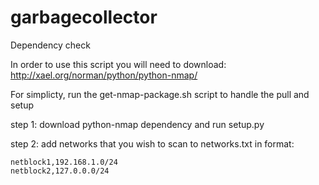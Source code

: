 # garbagecollector

Dependency check

In order to use this script you will need to download:
http://xael.org/norman/python/python-nmap/

For simplicty, run the get-nmap-package.sh script to handle the pull and setup

step 1:
download python-nmap dependency and run setup.py 

step 2: 
add networks that you wish to scan to networks.txt
in format:
```
netblock1,192.168.1.0/24
netblock2,127.0.0.0/24
```
